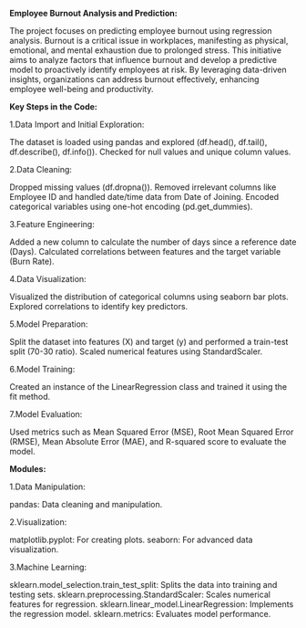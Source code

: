 **Employee Burnout Analysis and Prediction:**

The project focuses on predicting employee burnout using regression analysis. Burnout is a critical issue in workplaces, manifesting as physical, emotional, and mental exhaustion due to prolonged stress. This initiative aims to analyze factors that influence burnout and develop a predictive model to proactively identify employees at risk. By leveraging data-driven insights, organizations can address burnout effectively, enhancing employee well-being and productivity.

**Key Steps in the Code:**

1.Data Import and Initial Exploration:

  The dataset is loaded using pandas and explored (df.head(), df.tail(), df.describe(), 
  df.info()).
  Checked for null values and unique column values.
  
2.Data Cleaning:

  Dropped missing values (df.dropna()).
  Removed irrelevant columns like Employee ID and handled date/time data from Date of Joining.
  Encoded categorical variables using one-hot encoding (pd.get_dummies).

3.Feature Engineering:

  Added a new column to calculate the number of days since a reference date (Days).
  Calculated correlations between features and the target variable (Burn Rate).

4.Data Visualization:

  Visualized the distribution of categorical columns using seaborn bar plots.
  Explored correlations to identify key predictors.
  
5.Model Preparation:

  Split the dataset into features (X) and target (y) and performed a train-test split (70-30 
  ratio).
  Scaled numerical features using StandardScaler.
  
6.Model Training:

  Created an instance of the LinearRegression class and trained it using the fit method.
  
7.Model Evaluation:

  Used metrics such as Mean Squared Error (MSE), Root Mean Squared Error (RMSE), Mean Absolute 
  Error (MAE), and R-squared score to evaluate the model.

**Modules:**

1.Data Manipulation:

  pandas: Data cleaning and manipulation.
  
2.Visualization:

  matplotlib.pyplot: For creating plots.
  seaborn: For advanced data visualization.
  
3.Machine Learning:

  sklearn.model_selection.train_test_split: Splits the data into training and testing sets.
  sklearn.preprocessing.StandardScaler: Scales numerical features for regression.
  sklearn.linear_model.LinearRegression: Implements the regression model.
  sklearn.metrics: Evaluates model performance.

